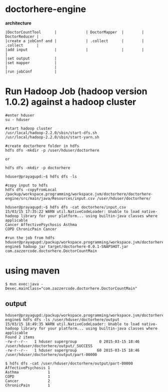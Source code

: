 doctorhere-engine
==================

<b>architecture</b>

```
|DoctorCountTool      |             | DoctorMapper  |        | DoctorReducer | 
|create a jobConf and |             | .collect      |        | .collect      |      
|add input            |             |               |        |               |
|set output           |
|set mapper           |
|                     |
|run jobConf          |
```


Run Hadoop Job (hadoop version 1.0.2) against a hadoop cluster
=================================================================


```
#enter hduser
su - hduser

#start hadoop cluster
/usr/local/hadoop-2.2.0/sbin/start-dfs.sh
/usr/local/hadoop-2.2.0/sbin/start-yarn.sh

#create doctorhere folder in hdfs
hdfs dfs -mkdir -p /user/hduser/doctorhere

or 

hdfs dfs -mkdir -p doctorhere

hduser@prayagupd:~$ hdfs dfs -ls

#copy input to hdfs
hdfs dfs -copyFromLocal /packup/workspace.programming/workspace.jvm/doctorhere/doctorhere-engine/src/main/java/Resources/input.csv /user/hduser/doctorhere/

hduser@prayagupd:~$ hdfs dfs -cat doctorhere/input.csv
15/03/15 17:35:22 WARN util.NativeCodeLoader: Unable to load native-hadoop library for your platform... using builtin-java classes where applicable
Cancer AffectivePsychosis Asthma
COPD ChronicPain Cancer

#run the job from hdfs
hduser@prayagupd:/packup/workspace.programming/workspace.jvm/doctorhere/doctorhere-engine$ hadoop jar target/doctorhere-0.0.1-SNAPSHOT.jar com.zazzercode.doctorhere.DoctorCountMain
```

using maven
==============

`$ mvn exec:java -Dexec.mainClass="com.zazzercode.doctorhere.DoctorCountMain"`


output
------------

```
hduser@prayagupd:/packup/workspace.programming/workspace.jvm/doctorhere/doctorhere-engine$ hdfs dfs -ls /user/hduser/doctorhere/output
15/03/15 18:49:35 WARN util.NativeCodeLoader: Unable to load native-hadoop library for your platform... using builtin-java classes where applicable
Found 2 items
-rw-r--r--   1 hduser supergroup          0 2015-03-15 18:46 /user/hduser/doctorhere/output/_SUCCESS
-rw-r--r--   1 hduser supergroup         60 2015-03-15 18:46 /user/hduser/doctorhere/output/part-00000
```

```
$ hdfs dfs -cat /user/hduser/doctorhere/output/part-00000 
AffectivePsychosis 1
Asthma             1
COPD               1
Cancer             2
ChronicPain        1
```
